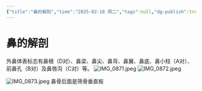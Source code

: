 ```yaml
---
{"title":"鼻的解剖","time":"2025-02-18 周二","tags":null,"dg-publish":true,"permalink":"/200 学习/210 耳鼻咽喉头颈外科学/第03篇 鼻/第01章 鼻的解剖/鼻的解剖/","dgPassFrontmatter":true,"created":"2025-02-18T13:59:24.000+08:00","updated":"2025-02-18T14:10:02.000+08:00"}
---
```


# 鼻的解剖
外鼻体表标志有鼻根（D对）、鼻梁、鼻尖、鼻背、鼻翼、鼻底、鼻小柱（A对）、前鼻孔（B对）及鼻唇沟（C对）等。
![IMG_0871.jpeg](https://maple-forest-1315227141.cos.ap-nanjing.myqcloud.com/202502181405804.jpeg)
![IMG_0872.jpeg](https://maple-forest-1315227141.cos.ap-nanjing.myqcloud.com/202502181406576.jpeg)

![IMG_0873.jpeg](https://maple-forest-1315227141.cos.ap-nanjing.myqcloud.com/202502181408759.jpeg)
鼻骨后面是筛骨垂直板

















































































































































































































































































































































































































































